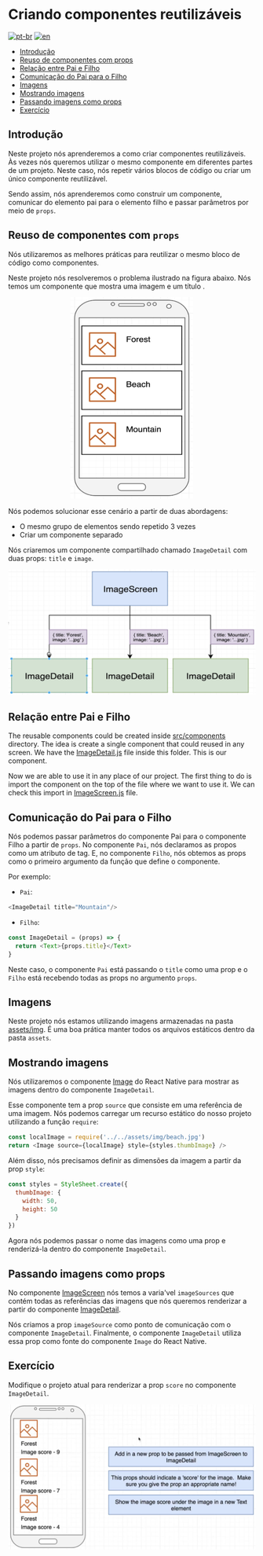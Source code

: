 # Criando componentes reutilizáveis
[![pt-br](https://img.shields.io/badge/lang-pt--br-green.svg)](./README.md)
[![en](https://img.shields.io/badge/lang-en-red.svg)](./README-en.md)

- [Introdução](#introdução)
- [Reuso de componentes com props](#reuso-de-componentes-com-props)
- [Relação entre Pai e Filho](#relação-entre-pai-e-filho)
- [Comunicação do Pai para o Filho](#comunicação-do-pai-para-o-filho)
- [Imagens](#imagens)
- [Mostrando imagens](#mostrando-imagens)
- [Passando imagens como props](#passando-imagens-como-props)
- [Exercício](#exercício)

## Introdução

Neste projeto nós aprenderemos a como criar componentes reutilizáveis. Às vezes nós queremos utilizar o mesmo componente em diferentes partes de um projeto. Neste caso, nós repetir vários blocos de código ou criar um único componente reutilizável.

Sendo assim, nós aprenderemos como construir um componente, comunicar do elemento pai para o elemento filho e passar parâmetros por meio de `props`.

## Reuso de componentes com `props`

Nós utilizaremos as melhores práticas para reutilizar o mesmo bloco de código como componentes.

Neste projeto nós resolveremos o problema ilustrado na figura abaixo. Nós temos um componente que mostra uma imagem e um título
.
<p align="center">
  <img src="../assets/2022-09-29-13-44-00.png" width="250"/>
</p>

Nós podemos solucionar esse cenário a partir de duas abordagens:
- O mesmo grupo de elementos sendo repetido 3 vezes
- Criar um componente separado

Nós criaremos um componente compartilhado chamado `ImageDetail` com duas props: `title` e `image`.

<p align="center">
  <img src="../assets/2022-09-29-13-47-44.png" width="700"/>
</p>

## Relação entre Pai e Filho

The reusable components could be created inside [src/components](src/components/) directory. The idea is create a single component that could reused in any screen. We have the [ImageDetail.js](src/components/ImageDetail.js) file inside this folder. This is our component. 

Now we are able to use it in any place of our project. The first thing to do is import the component on the top of the file where we want to use it. We can check this import in [ImageScreen.js](src/screens/ImageScreen.js) file.

## Comunicação do Pai para o Filho

Nós podemos passar parâmetros do componente Pai para o componente Filho a partir de `props`. No componente `Pai`, nós declaramos as propos como um atributo de tag. E, no componente `Filho`, nós obtemos as props como o primeiro argumento da função que define o componente.

Por exemplo:

- `Pai`:
```js
<ImageDetail title="Mountain"/>
```

- `Filho`:
```js
const ImageDetail = (props) => {
  return <Text>{props.title}</Text>
}
```

Neste caso, o componente `Pai` está passando o `title` como uma prop e o `Filho` está recebendo todas as props no argumento `props`.

## Imagens

Neste projeto nós estamos utilizando imagens armazenadas na pasta [assets/img](assets/img). É uma boa prática manter todos os arquivos estáticos dentro da pasta `assets`.

## Mostrando imagens

Nós utilizaremos o componente [Image](https://reactnative.dev/docs/image) do React Native para mostrar as imagens dentro do componente `ImageDetail`.

Esse componente tem a prop `source` que consiste em uma referência de uma imagem. Nós podemos carregar um recurso estático do nosso projeto utilizando a função `require`:

```js
const localImage = require('../../assets/img/beach.jpg')
return <Image source={localImage} style={styles.thumbImage} />
```

Além disso, nós precisamos definir as dimensões da imagem a partir da prop `style`:

```js
const styles = StyleSheet.create({
  thumbImage: {
    width: 50,
    height: 50
  }
})
```

Agora nós podemos passar o nome das imagens como uma prop e renderizá-la dentro do componente `ImageDetail`.

## Passando imagens como props

No componente [ImageScreen](src/screens/ImageScreen.js) nós temos a varia'vel `imageSources` que contém todas as referências das imagens que nós queremos renderizar a partir do componente [ImageDetail](src/components/ImageDetail.js).

Nós criamos a prop `imageSource` como ponto de comunicação com o componente `ImageDetail`. Finalmente, o componente `ImageDetail` utiliza essa prop como fonte do componente `Image` do React Native.

## Exercício

Modifique o projeto atual para renderizar a prop `score` no componente `ImageDetail`.

<p align="center">
  <img src="../assets/2022-09-29-14-58-43.png" width="700"/>
</p>
